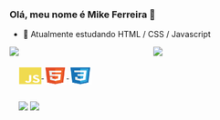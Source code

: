  ### Olá, meu nome é Mike Ferreira 👋

- 🌱 Atualmente estudando HTML / CSS / Javascript

<div align="center">
  <a href="https://github.com/DevMikeFerreira">
  <img height="155em" align="left" src="https://github-readme-stats.vercel.app/api?username=DevMikeFerreira&show_icons=true&theme=dark&include_all_commits=true&count_private=true"/>
  <img height="140em" align="rigth" src="https://github-readme-stats.vercel.app/api/top-langs/?username=DevMikeFerreira&layout=compact&langs_count=7&theme=dark"/>
</div>
  
 <div style="display: inline_block"><br>
  <img align="center" alt="Mike-Js" height="30" width="40" src="https://raw.githubusercontent.com/devicons/devicon/master/icons/javascript/javascript-plain.svg">
  <img align="center" alt="Mike-HTML" height="30" width="40" src="https://raw.githubusercontent.com/devicons/devicon/master/icons/html5/html5-original.svg">
  <img align="center" alt="Mike-CSS" height="30" width="40" src="https://raw.githubusercontent.com/devicons/devicon/master/icons/css3/css3-original.svg">
 </div>
  
  ##
  
  <div>
    <a href="https://www.linkedin.com/in/mike-ferreira-9b196717b/" target="_blank"><img src="https://img.shields.io/badge/-LinkedIn-%230077B5?style=for-the-badge&logo=linkedin&logoColor=white" target="_blank"></a> 
    <a href = "mailto:mike-f-moura@hotmail.com"><img src="https://img.shields.io/badge/-Gmail-%23333?style=for-the-badge&logo=gmail&logoColor=white" target="_blank"></a>
    
  </div>
